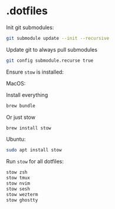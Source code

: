 # .dotfiles

Init git submodules:

```sh
git submodule update --init --recursive
```

Update git to always pull submodules

```sh
git config submodule.recurse true
```

Ensure `stow` is installed:

MacOS:

Install everything
```sh
brew bundle
```

Or just stow


```sh
brew install stow
```

Ubuntu:

```sh
sudo apt install stow
```

Run `stow` for all dotfiles:

```sh
stow zsh
stow tmux
stow nvim
stow sesh
stow wezterm
stow ghostty
```

